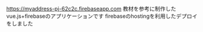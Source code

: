 https://myaddress-pj-62c2c.firebaseapp.com
教材を参考に制作したvue.js+firebaseのアプリケーションです
firebaseのhostingを利用したデプロイをしました